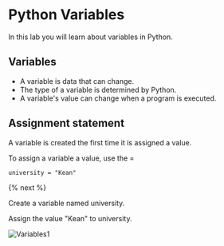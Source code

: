 # Python Variables

In this lab you will learn about variables in Python.

## Variables

- A variable is data that can change.
- The type of a variable is determined by Python.
- A variable's value can change when a program is executed.

## Assignment statement

A variable is created the first time it is assigned a value.  

To assign a variable a value, use the =

```
university = "Kean"
```



{% next %}

Create a variable named university.

Assign the value "Kean" to university.

![Variables1](https://raw.githubusercontent.com/profpy/id1400/master/lecture3/variables1.gif)
